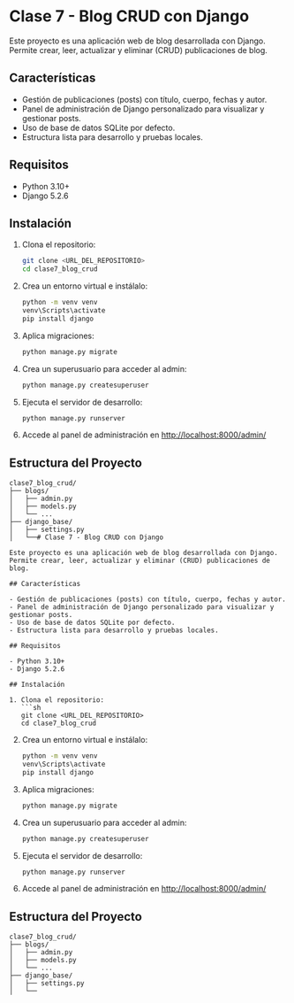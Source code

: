 # Clase 7 - Blog CRUD con Django

Este proyecto es una aplicación web de blog desarrollada con Django. Permite crear, leer, actualizar y eliminar (CRUD) publicaciones de blog.

## Características

- Gestión de publicaciones (posts) con título, cuerpo, fechas y autor.
- Panel de administración de Django personalizado para visualizar y gestionar posts.
- Uso de base de datos SQLite por defecto.
- Estructura lista para desarrollo y pruebas locales.

## Requisitos

- Python 3.10+
- Django 5.2.6

## Instalación

1. Clona el repositorio:
   ```sh
   git clone <URL_DEL_REPOSITORIO>
   cd clase7_blog_crud
   ```

2. Crea un entorno virtual e instálalo:
   ```sh
   python -m venv venv
   venv\Scripts\activate
   pip install django
   ```

3. Aplica migraciones:
   ```sh
   python manage.py migrate
   ```

4. Crea un superusuario para acceder al admin:
   ```sh
   python manage.py createsuperuser
   ```

5. Ejecuta el servidor de desarrollo:
   ```sh
   python manage.py runserver
   ```

6. Accede al panel de administración en [http://localhost:8000/admin/](http://localhost:8000/admin/)

## Estructura del Proyecto

```
clase7_blog_crud/
├── blogs/
│   ├── admin.py
│   ├── models.py
│   └── ...
├── django_base/
│   ├── settings.py
│   └──# Clase 7 - Blog CRUD con Django

Este proyecto es una aplicación web de blog desarrollada con Django. Permite crear, leer, actualizar y eliminar (CRUD) publicaciones de blog.

## Características

- Gestión de publicaciones (posts) con título, cuerpo, fechas y autor.
- Panel de administración de Django personalizado para visualizar y gestionar posts.
- Uso de base de datos SQLite por defecto.
- Estructura lista para desarrollo y pruebas locales.

## Requisitos

- Python 3.10+
- Django 5.2.6

## Instalación

1. Clona el repositorio:
   ```sh
   git clone <URL_DEL_REPOSITORIO>
   cd clase7_blog_crud
   ```

2. Crea un entorno virtual e instálalo:
   ```sh
   python -m venv venv
   venv\Scripts\activate
   pip install django
   ```

3. Aplica migraciones:
   ```sh
   python manage.py migrate
   ```

4. Crea un superusuario para acceder al admin:
   ```sh
   python manage.py createsuperuser
   ```

5. Ejecuta el servidor de desarrollo:
   ```sh
   python manage.py runserver
   ```

6. Accede al panel de administración en [http://localhost:8000/admin/](http://localhost:8000/admin/)

## Estructura del Proyecto

```
clase7_blog_crud/
├── blogs/
│   ├── admin.py
│   ├── models.py
│   └── ...
├── django_base/
│   ├── settings.py
│   └──